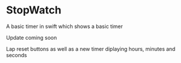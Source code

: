# StopWatch

A basic timer in swift which shows a basic timer 

Update coming soon

Lap reset buttons as well as a new timer diplaying hours, minutes and seconds 


